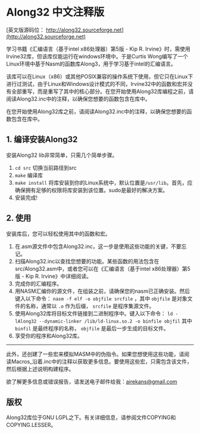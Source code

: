 # Along32 中文注释版

[英文版源码位： http://along32.sourceforge.net](http://along32.sourceforge.net)


学习书籍《汇编语言（基于intel x86处理器）第5版 - Kip R. Irvine》时，需使用Irvine32库，但该库仅能运行在windows环境中。于是Curtis Wong编写了一个Linux环境中基于Nasm的函数库Along3，用于学习基于intel的汇编语言。

该库可以在Linux（x86）或其他POSIX兼容的操作系统下使用，但它只在Linux下进行过测试，由于Linux和Windows设计模式的不同，Irvine32中的函数和宏并没有全部重写，而是重写了其中的核心部分。在您开始使用Along32库编程之前，请阅读Along32.inc中的注释，以确保您想要的函数包含在库中。

在您开始使用Along32库之前，请阅读Along32.inc中的注释，以确保您想要的函数包含在库中。


## 1. 编译安装Along32

安装Along32 lib非常简单，只需几个简单步骤。

   1. `cd src`
       切换当前路径到src
   2. `make`
       编译库
   3. `make install`
       将库安装到你的Linux系统中，默认位置是`/usr/lib`。首先，应确保拥有足够的权限将库安装到该位置。sudo是最好的解决方案。
   4. 安装完成!

## 2. 使用

安装库后，您可以轻松使用其中的函数和宏。

   1. 在.asm源文件中包含Along32.inc，这一步是使用这些功能的关键，不要忘记。
   2. 扫描Along32.inc以查找您想要的功能。某些函数的用法包含在src/Along32.asm中，或者您可以在《汇编语言（基于intel x86处理器）第5版 - Kip R. Irvine》中详细阅读。
   3. 完成你的汇编程序。
   4. 用NASM汇编你的源文件，在组装之前，请确保您的nasm已正确安装。然后键入以下命令： `nasm -f elf -o objfile srcfile` ，其中 `objfile` 是对象文件的名称，通常以 `.o` 作为后缀， `srcfile` 是程序集源文件。
   5. 使用Along32库将目标文件链接到二进制程序中。键入以下命令： `ld -lAlong32 --dynamic-linker /lib/ld-linux.so.2 -o binfile objfil` 其中 `binfil` 是最终程序的名称， `objfile` 是最后一步生成的目标文件。
   6. 享受你的程序和Along32库。


---------------------------------------------------------------

此外，还创建了一些宏来模拟MASM中的伪指令。如果您想使用这些功能，请阅读Macros_沿着.inc中的注释以获取更多信息。要使用这些宏，只需包含该文件，然后根据上述说明构建程序。

欲了解更多信息或错误报告，请发送电子邮件给我：[airekans@gmail.com](mailto:airekans@gmail.com)

## 版权

Along32库位于GNU LGPL之下。有关详细信息，请参阅文件COPYING和COPYING.LESSER。
